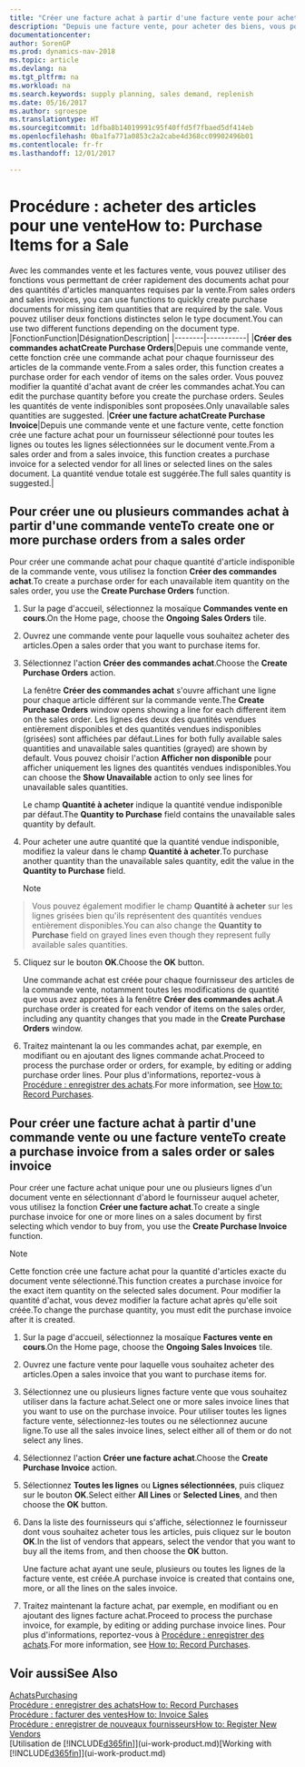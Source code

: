 ```yaml
---
title: "Créer une facture achat à partir d'une facture vente pour acheter des articles pour une vente"
description: "Depuis une facture vente, pour acheter des biens, vous pouvez créer une facture achat pour un fournisseur."
documentationcenter: 
author: SorenGP
ms.prod: dynamics-nav-2018
ms.topic: article
ms.devlang: na
ms.tgt_pltfrm: na
ms.workload: na
ms.search.keywords: supply planning, sales demand, replenish
ms.date: 05/16/2017
ms.author: sgroespe
ms.translationtype: HT
ms.sourcegitcommit: 1dfba8b14019991c95f40ffd5f7fbaed5df414eb
ms.openlocfilehash: 0ba1fa771a0853c2a2cabe4d368cc09902496b01
ms.contentlocale: fr-fr
ms.lasthandoff: 12/01/2017

---
```

# <a name="how-to-purchase-items-for-a-sale"></a><span data-ttu-id="d96ad-103">Procédure : acheter des articles pour une vente</span><span class="sxs-lookup"><span data-stu-id="d96ad-103">How to: Purchase Items for a Sale</span></span>
<span data-ttu-id="d96ad-104">Avec les commandes vente et les factures vente, vous pouvez utiliser des fonctions vous permettant de créer rapidement des documents achat pour des quantités d'articles manquantes requises par la vente.</span><span class="sxs-lookup"><span data-stu-id="d96ad-104">From sales orders and sales invoices, you can use functions to quickly create purchase documents for missing item quantities that are required by the sale.</span></span> <span data-ttu-id="d96ad-105">Vous pouvez utiliser deux fonctions distinctes selon le type document.</span><span class="sxs-lookup"><span data-stu-id="d96ad-105">You can use two different functions depending on the document type.</span></span>
|<span data-ttu-id="d96ad-106">Fonction</span><span class="sxs-lookup"><span data-stu-id="d96ad-106">Function</span></span>|<span data-ttu-id="d96ad-107">Désignation</span><span class="sxs-lookup"><span data-stu-id="d96ad-107">Description</span></span>|
|--------|-----------|
|<span data-ttu-id="d96ad-108">**Créer des commandes achat**</span><span class="sxs-lookup"><span data-stu-id="d96ad-108">**Create Purchase Orders**</span></span>|<span data-ttu-id="d96ad-109">Depuis une commande vente, cette fonction crée une commande achat pour chaque fournisseur des articles de la commande vente.</span><span class="sxs-lookup"><span data-stu-id="d96ad-109">From a sales order, this function creates a purchase order for each vendor of items on the sales order.</span></span> <span data-ttu-id="d96ad-110">Vous pouvez modifier la quantité d'achat avant de créer les commandes achat.</span><span class="sxs-lookup"><span data-stu-id="d96ad-110">You can edit the purchase quantity before you create the purchase orders.</span></span> <span data-ttu-id="d96ad-111">Seules les quantités de vente indisponibles sont proposées.</span><span class="sxs-lookup"><span data-stu-id="d96ad-111">Only unavailable sales quantities are suggested.</span></span>
|<span data-ttu-id="d96ad-112">**Créer une facture achat**</span><span class="sxs-lookup"><span data-stu-id="d96ad-112">**Create Purchase Invoice**</span></span>|<span data-ttu-id="d96ad-113">Depuis une commande vente et une facture vente, cette fonction crée une facture achat pour un fournisseur sélectionné pour toutes les lignes ou toutes les lignes sélectionnées sur le document vente.</span><span class="sxs-lookup"><span data-stu-id="d96ad-113">From a sales order and from a sales invoice, this function creates a purchase invoice for a selected vendor for all lines or selected lines on the sales document.</span></span> <span data-ttu-id="d96ad-114">La quantité vendue totale est suggérée.</span><span class="sxs-lookup"><span data-stu-id="d96ad-114">The full sales quantity is suggested.</span></span>|

## <a name="to-create-one-or-more-purchase-orders-from-a-sales-order"></a><span data-ttu-id="d96ad-115">Pour créer une ou plusieurs commandes achat à partir d'une commande vente</span><span class="sxs-lookup"><span data-stu-id="d96ad-115">To create one or more purchase orders from a sales order</span></span>
<span data-ttu-id="d96ad-116">Pour créer une commande achat pour chaque quantité d'article indisponible de la commande vente, vous utilisez la fonction **Créer des commandes achat**.</span><span class="sxs-lookup"><span data-stu-id="d96ad-116">To create a purchase order for each unavailable item quantity on the sales order, you use the **Create Purchase Orders** function.</span></span>

1. <span data-ttu-id="d96ad-117">Sur la page d'accueil, sélectionnez la mosaïque **Commandes vente en cours**.</span><span class="sxs-lookup"><span data-stu-id="d96ad-117">On the Home page, choose the **Ongoing Sales Orders** tile.</span></span>
2. <span data-ttu-id="d96ad-118">Ouvrez une commande vente pour laquelle vous souhaitez acheter des articles.</span><span class="sxs-lookup"><span data-stu-id="d96ad-118">Open a sales order that you want to purchase items for.</span></span>
3. <span data-ttu-id="d96ad-119">Sélectionnez l'action **Créer des commandes achat**.</span><span class="sxs-lookup"><span data-stu-id="d96ad-119">Choose the **Create Purchase Orders** action.</span></span>

    <span data-ttu-id="d96ad-120">La fenêtre **Créer des commandes achat** s'ouvre affichant une ligne pour chaque article différent sur la commande vente.</span><span class="sxs-lookup"><span data-stu-id="d96ad-120">The **Create Purchase Orders** window opens showing a line for each different item on the sales order.</span></span> <span data-ttu-id="d96ad-121">Les lignes des deux des quantités vendues entièrement disponibles et des quantités vendues indisponibles (grisées) sont affichées par défaut.</span><span class="sxs-lookup"><span data-stu-id="d96ad-121">Lines for both fully available sales quantities and unavailable sales quantities (grayed) are shown by default.</span></span> <span data-ttu-id="d96ad-122">Vous pouvez choisir l'action **Afficher non disponible** pour afficher uniquement les lignes des quantités vendues indisponibles.</span><span class="sxs-lookup"><span data-stu-id="d96ad-122">You can choose the **Show Unavailable** action to only see lines for unavailable sales quantities.</span></span>

    <span data-ttu-id="d96ad-123">Le champ **Quantité à acheter** indique la quantité vendue indisponible par défaut.</span><span class="sxs-lookup"><span data-stu-id="d96ad-123">The **Quantity to Purchase** field contains the unavailable sales quantity by default.</span></span>
4. <span data-ttu-id="d96ad-124">Pour acheter une autre quantité que la quantité vendue indisponible, modifiez la valeur dans le champ **Quantité à acheter**.</span><span class="sxs-lookup"><span data-stu-id="d96ad-124">To purchase another quantity than the unavailable sales quantity, edit the value in the **Quantity to Purchase** field.</span></span>

    > [!NOTE]  
>   <span data-ttu-id="d96ad-125">Vous pouvez également modifier le champ **Quantité à acheter** sur les lignes grisées bien qu'ils représentent des quantités vendues entièrement disponibles.</span><span class="sxs-lookup"><span data-stu-id="d96ad-125">You can also change the **Quantity to Purchase** field on grayed lines even though they represent fully available sales quantities.</span></span>
5. <span data-ttu-id="d96ad-126">Cliquez sur le bouton **OK**.</span><span class="sxs-lookup"><span data-stu-id="d96ad-126">Choose the **OK** button.</span></span>

    <span data-ttu-id="d96ad-127">Une commande achat est créée pour chaque fournisseur des articles de la commande vente, notamment toutes les modifications de quantité que vous avez apportées à la fenêtre **Créer des commandes achat**.</span><span class="sxs-lookup"><span data-stu-id="d96ad-127">A purchase order is created for each vendor of items on the sales order, including any quantity changes that you made in the **Create Purchase Orders** window.</span></span>
7. <span data-ttu-id="d96ad-128">Traitez maintenant la ou les commandes achat, par exemple, en modifiant ou en ajoutant des lignes commande achat.</span><span class="sxs-lookup"><span data-stu-id="d96ad-128">Proceed to process the purchase order or orders, for example, by editing or adding purchase order lines.</span></span> <span data-ttu-id="d96ad-129">Pour plus d'informations, reportez-vous à [Procédure : enregistrer des achats](purchasing-how-record-purchases.md).</span><span class="sxs-lookup"><span data-stu-id="d96ad-129">For more information, see [How to: Record Purchases](purchasing-how-record-purchases.md).</span></span>


## <a name="to-create-a-purchase-invoice-from-a-sales-order-or-sales-invoice"></a><span data-ttu-id="d96ad-130">Pour créer une facture achat à partir d'une commande vente ou une facture vente</span><span class="sxs-lookup"><span data-stu-id="d96ad-130">To create a purchase invoice from a sales order or sales invoice</span></span>
<span data-ttu-id="d96ad-131">Pour créer une facture achat unique pour une ou plusieurs lignes d'un document vente en sélectionnant d'abord le fournisseur auquel acheter, vous utilisez la fonction **Créer une facture achat**.</span><span class="sxs-lookup"><span data-stu-id="d96ad-131">To create a single purchase invoice for one or more lines on a sales document by first selecting which vendor to buy from, you use the **Create Purchase Invoice** function.</span></span>

> [!NOTE]  
>   <span data-ttu-id="d96ad-132">Cette fonction crée une facture achat pour la quantité d'articles exacte du document vente sélectionné.</span><span class="sxs-lookup"><span data-stu-id="d96ad-132">This function creates a purchase invoice for the exact item quantity on the selected sales document.</span></span> <span data-ttu-id="d96ad-133">Pour modifier la quantité d'achat, vous devez modifier la facture achat après qu'elle soit créée.</span><span class="sxs-lookup"><span data-stu-id="d96ad-133">To change the purchase quantity, you must edit the purchase invoice after it is created.</span></span>  

1. <span data-ttu-id="d96ad-134">Sur la page d'accueil, sélectionnez la mosaïque **Factures vente en cours**.</span><span class="sxs-lookup"><span data-stu-id="d96ad-134">On the Home page, choose the **Ongoing Sales Invoices** tile.</span></span>
2. <span data-ttu-id="d96ad-135">Ouvrez une facture vente pour laquelle vous souhaitez acheter des articles.</span><span class="sxs-lookup"><span data-stu-id="d96ad-135">Open a sales invoice that you want to purchase items for.</span></span>
3. <span data-ttu-id="d96ad-136">Sélectionnez une ou plusieurs lignes facture vente que vous souhaitez utiliser dans la facture achat.</span><span class="sxs-lookup"><span data-stu-id="d96ad-136">Select one or more sales invoice lines that you want to use on the purchase invoice.</span></span> <span data-ttu-id="d96ad-137">Pour utiliser toutes les lignes facture vente, sélectionnez-les toutes ou ne sélectionnez aucune ligne.</span><span class="sxs-lookup"><span data-stu-id="d96ad-137">To use all the sales invoice lines, select either all of them or do not select any lines.</span></span>
4. <span data-ttu-id="d96ad-138">Sélectionnez l'action **Créer une facture achat**.</span><span class="sxs-lookup"><span data-stu-id="d96ad-138">Choose the **Create Purchase Invoice** action.</span></span>
5. <span data-ttu-id="d96ad-139">Sélectionnez **Toutes les lignes** ou **Lignes sélectionnées**, puis cliquez sur le bouton **OK**.</span><span class="sxs-lookup"><span data-stu-id="d96ad-139">Select either **All Lines** or **Selected Lines**, and then choose the **OK** button.</span></span>  
6. <span data-ttu-id="d96ad-140">Dans la liste des fournisseurs qui s'affiche, sélectionnez le fournisseur dont vous souhaitez acheter tous les articles, puis cliquez sur le bouton **OK**.</span><span class="sxs-lookup"><span data-stu-id="d96ad-140">In the list of vendors that appears, select the vendor that you want to buy all the items from, and then choose the **OK** button.</span></span>

    <span data-ttu-id="d96ad-141">Une facture achat ayant une seule, plusieurs ou toutes les lignes de la facture vente, est créée.</span><span class="sxs-lookup"><span data-stu-id="d96ad-141">A purchase invoice is created that contains one, more, or all the lines on the sales invoice.</span></span>
7. <span data-ttu-id="d96ad-142">Traitez maintenant la facture achat, par exemple, en modifiant ou en ajoutant des lignes facture achat.</span><span class="sxs-lookup"><span data-stu-id="d96ad-142">Proceed to process the purchase invoice, for example, by editing or adding purchase invoice lines.</span></span> <span data-ttu-id="d96ad-143">Pour plus d'informations, reportez-vous à [Procédure : enregistrer des achats](purchasing-how-record-purchases.md).</span><span class="sxs-lookup"><span data-stu-id="d96ad-143">For more information, see [How to: Record Purchases](purchasing-how-record-purchases.md).</span></span>

## <a name="see-also"></a><span data-ttu-id="d96ad-144">Voir aussi</span><span class="sxs-lookup"><span data-stu-id="d96ad-144">See Also</span></span>
[<span data-ttu-id="d96ad-145">Achats</span><span class="sxs-lookup"><span data-stu-id="d96ad-145">Purchasing</span></span>](purchasing-manage-purchasing.md)  
[<span data-ttu-id="d96ad-146">Procédure : enregistrer des achats</span><span class="sxs-lookup"><span data-stu-id="d96ad-146">How to: Record Purchases</span></span>](purchasing-how-record-purchases.md)  
[<span data-ttu-id="d96ad-147">Procédure : facturer des ventes</span><span class="sxs-lookup"><span data-stu-id="d96ad-147">How to: Invoice Sales</span></span>](sales-how-invoice-sales.md)  
[<span data-ttu-id="d96ad-148">Procédure : enregistrer de nouveaux fournisseurs</span><span class="sxs-lookup"><span data-stu-id="d96ad-148">How to: Register New Vendors</span></span>](purchasing-how-register-new-vendors.md)  
<span data-ttu-id="d96ad-149">[Utilisation de [!INCLUDE[d365fin](includes/d365fin_md.md)]](ui-work-product.md)</span><span class="sxs-lookup"><span data-stu-id="d96ad-149">[Working with [!INCLUDE[d365fin](includes/d365fin_md.md)]](ui-work-product.md)</span></span>

